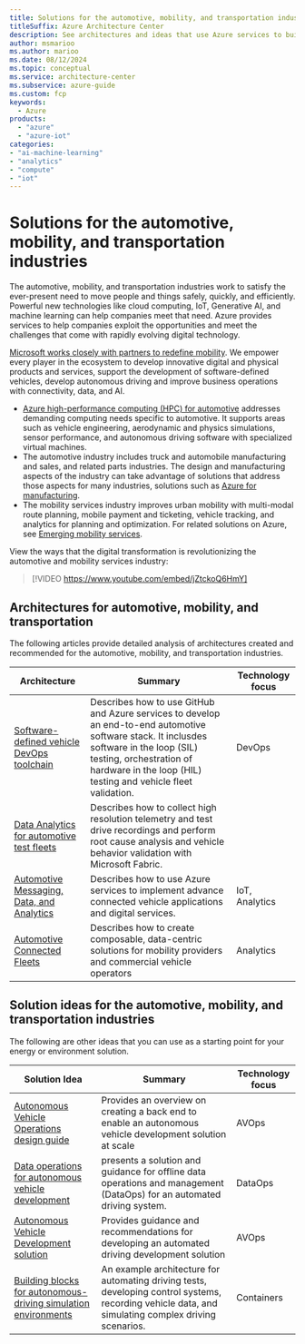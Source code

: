 ```yaml
---
title: Solutions for the automotive, mobility, and transportation industries
titleSuffix: Azure Architecture Center
description: See architectures and ideas that use Azure services to build efficient, scalable, and reliable solutions in the automotive, mobility, and transportation industries.
author: msmarioo
ms.author: marioo
ms.date: 08/12/2024
ms.topic: conceptual
ms.service: architecture-center
ms.subservice: azure-guide
ms.custom: fcp 
keywords:
  - Azure
products:
  - "azure"
  - "azure-iot"
categories:
- "ai-machine-learning"
- "analytics"
- "compute"
- "iot"
---
```


# Solutions for the automotive, mobility, and transportation industries

The automotive, mobility, and transportation industries work to satisfy the ever-present need to move people and things safely, quickly, and efficiently. Powerful new technologies like cloud computing, IoT, Generative AI, and machine learning can help companies meet that need. Azure provides services to help companies exploit the opportunities and meet the challenges that come with rapidly evolving digital technology.

[Microsoft works closely with partners to redefine mobility](https://learn.microsoft.com/industry/mobility/overview). We empower every player in the ecosystem to develop innovative digital and physical products and services, support the development of software-defined vehicles, develop autonomous driving and improve business operations with connectivity, data, and AI.

* [Azure high-performance computing (HPC) for automotive](https://azure.microsoft.com/solutions/high-performance-computing/automotive) addresses demanding computing needs specific to automotive. It supports areas such as vehicle engineering, aerodynamic and physics simulations, sensor performance, and autonomous driving software with specialized virtual machines.
* The automotive industry includes truck and automobile manufacturing and sales, and related parts industries. The design and manufacturing aspects of the industry can take advantage of solutions that address those aspects for many industries, solutions such as [Azure for manufacturing](https://azure.microsoft.com/industries/discrete-manufacturing).
* The mobility services industry improves urban mobility with multi-modal route planning, mobile payment and ticketing, vehicle tracking, and analytics for planning and optimization. For related solutions on Azure, see [Emerging mobility services](https://www.microsoft.com/industry/automotive/emerging-mobility-services).

View the ways that the digital transformation is revolutionizing the automotive and mobility services industry:

> [!VIDEO https://www.youtube.com/embed/jZtckoQ6HmY]

## Architectures for automotive, mobility, and transportation

The following articles provide detailed analysis of architectures created and recommended for the automotive, mobility, and transportation industries.

| Architecture | Summary | Technology focus |
| ------- | ------- | ------- |
| [Software-defined vehicle DevOps toolchain](automotive/software-defined-vehicle-reference-architecture.yml) | Describes how to use GitHub and Azure services to develop an end-to-end automotive software stack. It inclusdes software in the loop (SIL) testing,  orchestration of hardware in the loop (HIL) testing and vehicle fleet validation. | DevOps |
| [Data Analytics for automotive test fleets](automotive/automotive-telemetry-analytics.yml) | Describes how to collect high resolution telemetry and test drive recordings and perform root cause analysis and vehicle behavior validation with Microsoft Fabric. |
| [Automotive Messaging, Data, and Analytics](/azure/event-grid/mqtt-automotive-connectivity-and-data-solution) | Describes how to use Azure services to implement advance connected vehicle applications and digital services. | IoT, Analytics |
| [Automotive Connected Fleets](automotive/automotive-connected-fleets.yml) | Describes how to create composable, data-centric solutions for mobility providers and commercial vehicle operators  | Analytics |

## Solution ideas for the automotive, mobility, and transportation industries

The following are other ideas that you can use as a starting point for your energy or environment solution.

| Solution Idea | Summary | Technology focus |
| ------- | ------- | ------- |
| [Autonomous Vehicle Operations design guide](../guide/machine-learning/avops-design-guide.md) | Provides an overview on creating a back end to enable an autonomous vehicle development solution at scale | AVOps |
| [Data operations for autonomous vehicle development](../example-scenario/automotive/autonomous-vehicle-operations-dataops.yml) | presents a solution and guidance for offline data operations and management (DataOps) for an automated driving system. | DataOps|
|[Autonomous Vehicle Development solution](../solution-ideas/articles/avops-architecture.yml) | Provides guidance and recommendations for developing an automated driving development solution | AVOps |
|[Building blocks for autonomous-driving simulation environments](automotive/building-blocks-autonomous-driving-simulation-environments.yml)|An example architecture for automating driving tests, developing control systems, recording vehicle data, and simulating complex driving scenarios.|Containers|

